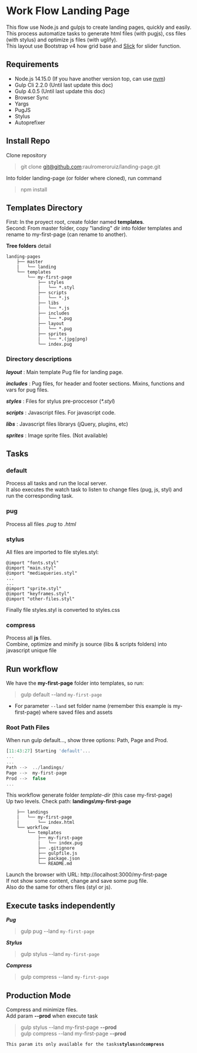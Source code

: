 # Work Flow Landing Page
This flow use Node.js and gulpjs to create landing pages, quickly and easily. This process automatize tasks to generate html files (with pugjs), css files (with stylus) and optimize js files (with uglify).  
This layout use Bootstrap v4 how grid base and [Slick](https://kenwheeler.github.io/slick/) for slider function.

## Requirements
- Node.js 14.15.0 (If you have another version top, can use [nvm](https://github.com/nvm-sh/nvm))
- Gulp Cli 2.2.0 (Until last update this doc)
- Gulp 4.0.5 (Until last update this doc)
- Browser Sync
- Yargs
- PugJS
- Stylus
- Autoprefixer


## Install Repo
Clone repository  
> git clone git@github.com:raulromeroruiz/landing-page.git  

Into folder landing-page (or folder where cloned), run command
> npm install


## Templates Directory

First: In the proyect root, create folder named **templates**.  
Second: From master folder, copy "landing" dir into folder templates and rename to my-first-page (can rename to another).  

**Tree folders** detail

```
landing-pages
	├── master
	|	└── landing
	└── templates
		└── my-first-page
			├── styles
			|   └── *.styl
			├── scripts
			|   └── *.js
			├── libs
			|   └── *.js
			├── includes
			|   └── *.pug
			├── layout
			|   └── *.pug
			├── sprites
			|   └── *.(jpg|png)
			└── index.pug

```

### Directory descriptions

_**layout**_
: Main template Pug file for landing page.

_**includes**_
: Pug files, for header and footer sections. Mixins, functions and vars for pug files.

_**styles**_
: Files for stylus pre-proccesor (_*.styl_)

_**scripts**_
: Javascript files. For javascript code.

_**libs**_
: Javascript files librarys (jQuery, plugins, etc)

_**sprites**_
: Image sprite files. (Not available)

## Tasks
### default
Process all tasks and run the local server.  
It also executes the watch task to listen to change files (pug, js, styl) and run the corresponding task.

### pug
Process all files *.pug* to *.html*

### stylus
All files are imported to file styles.styl:
``` 
@import "fonts.styl"
@import "main.styl"
@import "mediaqueries.styl"
...
...
@import "sprite.styl"
@import "keyframes.styl"
@import "other-files.styl"
```
Finally file styles.styl is converted to styles.css

### compress
Process all **js** files.  
Combine, optimize and minify js source (libs & scripts folders) into javascript unique file


## Run workflow
We have the **my-first-page** folder into templates, so run:

> gulp default --land ``my-first-page``

- For parameter ``--land`` set folder name (remember this example is my-first-page) where saved files and assets


### Root Path Files
When run gulp default..., show three options: Path, Page and Prod.
```javascript
[11:43:27] Starting 'default'...
...
...
Path -->  ../landings/
Page -->  my-first-page
Prod -->  false
...
```

This workflow generate folder *template-dir* (this case my-first-page)  
Up two levels. Check path: **landings\my-first-page**  

```
	├── landings
	|	└── my-first-page
	|		└── index.html
	└── workflow
		└── templates
			├── my-first-page
			|	└── index.pug
			├── .gitignore
			├── gulpfile.js
			├── package.json
			└── README.md
```

Launch the browser with URL: http://localhost:3000/my-first-page  
If not show some content, change and save some pug file.  
Also do the same for others files (styl or js).


## Execute tasks independently

_**Pug**_
> gulp pug --land ``my-first-page``

_**Stylus**_
> gulp stylus --land ``my-first-page``

_**Compress**_
> gulp compress --land ``my-first-page``



## Production Mode

Compress and minimize files.  
Add param **--prod** when execute task

> gulp stylus --land my-first-page **--prod**  
> gulp compress --land my-first-page **--prod**

`This param its only available for the tasks`**`stylus`**` and `**`compress`**
